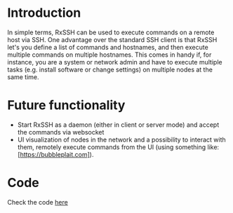 # Introduction
In simple terms, RxSSH can be used to execute commands on a remote host via SSH. One advantage over the standard SSH client is that RxSSH let's you define a list of commands and hostnames, and then execute multiple commands on multiple hostnames. This comes in handy if, for instance, you are a system or network admin and have to execute multiple tasks (e.g. install software or change settings) on multiple nodes at the same time.

# Future functionality
* Start RxSSH as a daemon (either in client or server mode) and accept the commands via websocket
* UI visualization of nodes in the network and a possibility to interact with them, remotely execute commands from the UI (using something like: [https://bubbleplait.com]).

# Code
Check the code [here](https://github.com/aolchawa/rxssh)